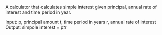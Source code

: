 A calculator that calculates simple interest given principal, annual rate of interest and time period in year.

Input:
  p, principal amount
  t, time period in years
  r, annual rate of interest
Output:
  simpole interest = p*t*r
